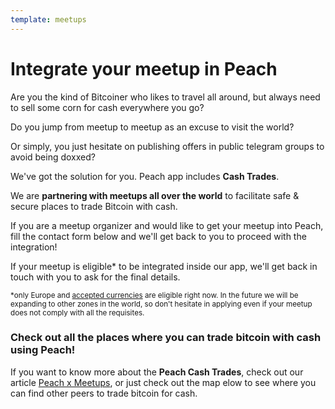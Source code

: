 ```yaml
---
template: meetups
---
```

<!--[headline]-->
# Integrate your meetup in Peach

<!--[intro]-->
Are you the kind of Bitcoiner who likes to travel all around, but always need to sell some corn for cash everywhere you go?

Do you jump from meetup to meetup as an excuse to visit the world?

Or simply, you just hesitate on publishing offers in public telegram groups to avoid being doxxed?

We've got the solution for you.
Peach app includes **Cash Trades**.

We are **partnering with meetups all over the world** to facilitate safe & secure places to trade Bitcoin with cash.

If you are a meetup organizer and would like to get your meetup into Peach, fill the contact form below and we'll get back to you to proceed with the integration!

If your meetup is eligible\* to be integrated inside our app, we'll get back in touch with you to ask for the final details.

<small>*only Europe and [accepted currencies](/how-it-works/#payment) are eligible right now. In the future we will be expanding to other zones in the world, so don't hesitate in applying even if your meetup does not comply with all the requisites.</small>

<!--[map]-->
### Check out all the places where you can trade bitcoin with cash using Peach!

If you want to know more about the **Peach Cash Trades**, check out our article [Peach x Meetups](/blog/peach-for-meetups/), or just check out the map elow to see where you can find other peers to trade bitcoin for cash.
